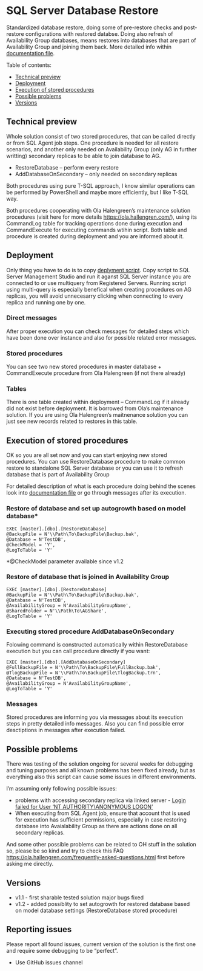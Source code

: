 # SQL Server Database Restore
Standardized database restore, doing some of pre-restore checks and post-restore configurations with restored databse. Doing also refresh of Availability Group databases, means restores into databases that are part of Availability Group and joining them back. More detailed info within [documentation file](docs/SQL%20Server%20Database%20Restore%20-%20documentation.pdf).

Table of contents:
  * [Technical preview](#technical-preview)
  * [Deployment](#deployment)
  * [Execution of stored procedures](#execution-of-stored-procedures)
  * [Possible problems](#possible-problems)
  * [Versions](#versions)

## Technical preview

Whole solution consist of two stored procedures, that can be called directly or from SQL Agent job steps. One procedure is needed for all restore scenarios, and another only needed on Availability Group (only AG in further writting) secondary replicas to be able to join database to AG. 

*	RestoreDatabase – perform every restore
*	AddDatabaseOnSecondary – only needed on secondary replicas

Both procedures using pure T-SQL approach, I know similar operations can be performed by PowerShell and maybe more efficiently, but I like T-SQL way. 

Both procedures cooperating with Ola Halengreen’s maintenance solution procedures (visit here for more details https://ola.hallengren.com/), using its CommandLog table for tracking operations done during execution and CommandExecute for executing commands wtihin script. Both table and procedure is created during deployment and you are informed about it.

## Deployment 

Only thing you have to do is to copy [deplyment script](SQL%20Server%20Database%20Restore.sql). Copy script to SQL Server Management Studio and run it aganst SQL Server instance you are connected to or use multiquery from Registered Servers. Running script using multi-query is especially benefical when creating procedures on AG replicas, you will avoid unnecesarry clicking when connecting to every replica and running one by one. 

### Direct messages

After proper execution you can check messages for detailed steps which have been done over instance and also for possible related error messages.

### Stored procedures

You can see two new stored procedures in master database + CommandExecute procedure from Ola Halengreen (if not there already)

### Tables

There is one table created within deployment – CommandLog if it already did not exist before deployment. It is borrowed from Ola’s maintenance solution. If you are using Ola Halengreen’s maitnenance solution you can just see new records related to restores in this table.

## Execution of stored procedures

OK so you are all set now and you can start enjoying new stored procedures. You can use RestoreDatabase procedure to make common restore to standalone SQL Server database or you can use it to refresh database that is part of Availability Group

For detailed description of what is each procedure doing behind the scenes look into [documentation file](docs/SQL%20Server%20Database%20Restore%20-%20documentation.pdf) or go through messages after its execution. 

### Restore of database and set up autogrowth based on model database*
```
EXEC [master].[dbo].[RestoreDatabase]
@BackupFile = N'\\Path\To\BackupFile\Backup.bak',
@Database = N'TestDB',
@CheckModel = 'Y', 
@LogToTable = 'Y'
```
*@CheckModel parameter available since v1.2

### Restore of database that is joined in Availability Group
```
EXEC [master].[dbo].[RestoreDatabase]
@BackupFile = N'\\Path\To\BackupFile\Backup.bak',
@Database = N'TestDB',
@AvailabilityGroup = N'AvailabilityGroupName',
@SharedFolder = N'\\Path\To\AGShare',
@LogToTable = 'Y'
```

### Executing stored procedure AddDatabaseOnSecondary
Folowing command is constructed automatically within RestoreDatabase execution but you can  call procedure directly if you want:
```
EXEC [master].[dbo].[AddDatabaseOnSecondary]
@FullBackupFile = N'\\Path\To\BackupFile\FullBackup.bak',
@TlogBackupFile = N'\\Path\To\BackupFile\TlogBackup.trn',
@Database = N'TestDB',
@AvailabilityGroup = N'AvailabilityGroupName',
@LogToTable = 'Y'		
```

### Messages

Stored procedures are informing you via messages about its execution steps in pretty detailed info messages. Also you can find possible error desctiptions in messages after execution failed.

## Possible problems
There was testing of the solution ongoing for several weeks for debugging and tuning purposes and all known problems has been fixed already, but as everything also this script can cause some issues in different environments. 

I’m assuming only following possible issues:
* problems with accessing secondary replica via linked server - [Login failed for User ‘NT AUTHORITY\ANONYMOUS LOGON’](https://blog.sqlauthority.com/2015/06/13/sql-server-login-failed-for-user-nt-authorityanonymous-logon/)
*	When executing from SQL Agent job, ensure that account that is used for execution has sufficient permissions, especially in case restoring database into Avaialability Group as there are actions done on all secondary replicas.

And some other possible problems can be related to OH stuff in the solution so, please be so kind and try to check this FAQ https://ola.hallengren.com/frequently-asked-questions.html first before asking me directly.

## Versions
* v1.1 - first sharable tested solution major bugs fixed
* v1.2 - added possiblity to set autogrowth for restored database based on model database settings (RestoreDatabase stored procedure)

## Reporting issues

Please report all found issues, current version of the solution is the first one and require some debugging to be “perfect”.

*	Use GitHub issues channel


